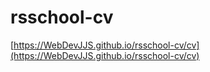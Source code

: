 # rsschool-cv

[https://WebDevJJS.github.io/rsschool-cv/cv](https://WebDevJJS.github.io/rsschool-cv/cv)